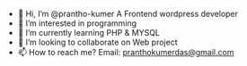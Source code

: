 - 👋 Hi, I’m @prantho-kumer A Frontend wordpress developer
- 👀 I’m interested in programming
- 🌱 I’m currently learning PHP & MYSQL
- 💞️ I’m looking to collaborate on Web project
- 📫 How to reach me? Email: pranthokumerdas@gmail.com

<!---
prantho-kumer/prantho-kumer is a ✨ special ✨ repository because its `README.md` (this file) appears on your GitHub profile.
You can click the Preview link to take a look at your changes.
--->
